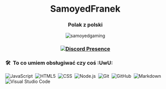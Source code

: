 
<h1 align="center">SamoyedFranek</h1>
<h3 align="center">Polak z polski</h3>
<p align="center"> <img src="https://komarev.com/ghpvc/?username=samoyedgaming&label=Profile%20views&color=0e75b6&style=flat" alt="samoyedgaming" /></p>
<h3 align="center">
  
  [![Discord Presence](https://lanyard-profile-readme.vercel.app/api/622714126841675778?animated=true)](https://discord.com/users/622714126841675778)



### 🛠 &nbsp;To co umiem obsługiwać czy coś :UwU:

![JavaScript](https://img.shields.io/badge/-JavaScript-1A1C1D?style=flat-square&logo=javascript)&nbsp;
![HTML5](https://img.shields.io/badge/-HTML-1A1C1D?style=flat-square&logo=html5)&nbsp;
![CSS](https://img.shields.io/badge/-CSS-1A1C1D?style=flat-square&logo=css3)&nbsp;
![Node.js](https://img.shields.io/badge/-Node.js-1A1C1D?style=flat-square&logo=node.js)&nbsp;
![Git](https://img.shields.io/badge/-Git-1A1C1D?style=flat-square&logo=git)&nbsp;
![GitHub](https://img.shields.io/badge/-GitHub-1A1C1D?style=flat-square&logo=github)&nbsp;
![Markdown](https://img.shields.io/badge/-Markdown-1A1C1D?style=flat-square&logo=markdown)\
![Visual Studio Code](https://img.shields.io/badge/-Visual%20Studio%20Code-1A1C1D?style=flat-square&logo=visual-studio-code&logoColor=007ACC)&nbsp;
</h3>
